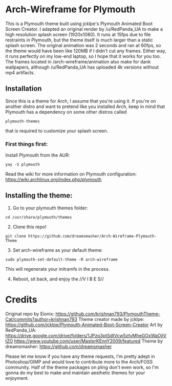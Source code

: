 # Arch-Wireframe for Plymouth

This is a Plymouth theme built using jcklpe's Plymouth Animated Boot Screen Creator. I adapted an original render by /u/RedPanda_UA to make a
high resolution splash screen (1920x1080). It runs at 15fps due to file restraints in Plymouth, but the theme itself is much larger than 
a static splash screen. The original animation was 2 seconds and ran at 60fps, so the theme would have been like 120MB if I didn't cut any frames. Either way, it runs perfectly on my low-end laptop, so I hope that it works for you too. The frames located in /arch-wireframe/animation also make for dank wallpapers, although /u/RedPanda_UA has uploaded 4k versions without mp4 artifacts.

## Installation

Since this is a theme for Arch, I assume that you're using it. If you're on another distro and want to pretend like you installed Arch,
keep in mind that Plymouth has a dependency on some other distros called 

```
plymouth-themes
```

that is required to customize your splash screen. 

### First things first:

Install Plymouth from the AUR:

```
yay -S plymouth
```

Read the wiki for more information on Plymouth configuration:
https://wiki.archlinux.org/index.php/plymouth

## Installing the theme:

1. Go to your plymouth themes folder:

```
cd /usr/share/plymouth/themes
```

2. Clone this repo!

```
git clone https://github.com/dreamsmasher/Arch-Wireframe-Plymouth-Theme
```

3. Set arch-wireframe as your default theme:

```
sudo plymouth-set-default-theme -R arch-wireframe
```

This will regenerate your initramfs in the process.

4. Reboot, sit back, and enjoy the //V I B E S//


# Credits
Original repo by Eionix: https://github.com/krishnan793/PlymouthTheme-Cat/commits?author=krishnan793
Theme creator made by jcklpe: https://github.com/jcklpe/Plymouth-Animated-Boot-Screen-Creator
Art by RedPanda_UA: https://drive.google.com/drive/folders/1JPzp3ptSdtVcw5ztvMheGOxWaOjIVtZO
		https://www.youtube.com/user/MasterKEnnY2009/featured
Theme by dreamsmasher: https://github.com/dreamsmasher

Please let me know if you have any theme requests, I'm pretty adept in Photoshop/GIMP and would love to contribute more to the Arch/FOSS community.
Half of the theme packages on pling don't even work, so I'm gonna do my best to make and maintain aesthetic themes for your enjoyment.
